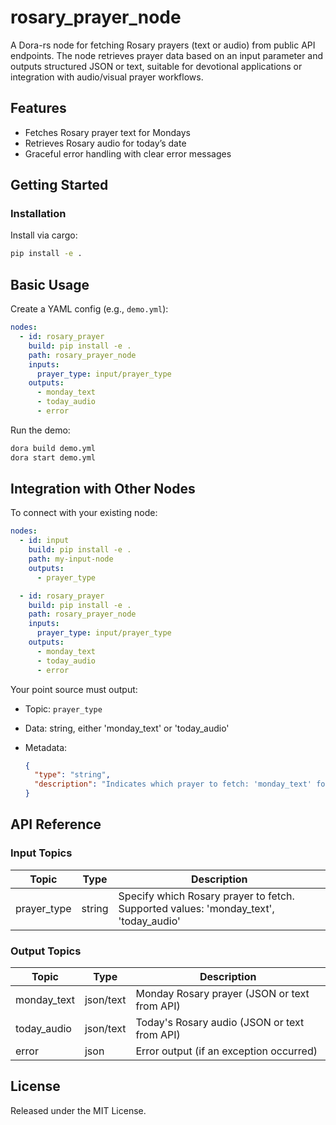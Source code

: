 # rosary_prayer_node

A Dora-rs node for fetching Rosary prayers (text or audio) from public API endpoints. The node retrieves prayer data based on an input parameter and outputs structured JSON or text, suitable for devotional applications or integration with audio/visual prayer workflows.

## Features
- Fetches Rosary prayer text for Mondays
- Retrieves Rosary audio for today’s date
- Graceful error handling with clear error messages

## Getting Started

### Installation
Install via cargo:
```bash
pip install -e .
```

## Basic Usage

Create a YAML config (e.g., `demo.yml`):

```yaml
nodes:
  - id: rosary_prayer
    build: pip install -e .
    path: rosary_prayer_node
    inputs:
      prayer_type: input/prayer_type
    outputs:
      - monday_text
      - today_audio
      - error
```

Run the demo:

```bash
dora build demo.yml
dora start demo.yml
```

## Integration with Other Nodes

To connect with your existing node:

```yaml
nodes:
  - id: input
    build: pip install -e .
    path: my-input-node
    outputs:
      - prayer_type

  - id: rosary_prayer
    build: pip install -e .
    path: rosary_prayer_node
    inputs:
      prayer_type: input/prayer_type
    outputs:
      - monday_text
      - today_audio
      - error
```

Your point source must output:

* Topic: `prayer_type`
* Data: string, either 'monday_text' or 'today_audio'
* Metadata:

  ```json
  {
    "type": "string",
    "description": "Indicates which prayer to fetch: 'monday_text' for Monday prayers, or 'today_audio' for today's audio."
  }
  ```

## API Reference

### Input Topics

| Topic        | Type   | Description                                    |
| ------------|--------|------------------------------------------------|
| prayer_type  | string | Specify which Rosary prayer to fetch. Supported values: 'monday_text', 'today_audio' |

### Output Topics

| Topic        | Type   | Description                                    |
| ------------ | ------ | -----------------------------------------------|
| monday_text  | json/text | Monday Rosary prayer (JSON or text from API)   |
| today_audio  | json/text | Today's Rosary audio (JSON or text from API)   |
| error        | json     | Error output (if an exception occurred)        |

## License

Released under the MIT License.
